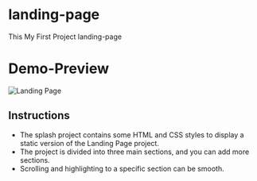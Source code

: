 # landing-page
This My First Project  landing-page
# Demo-Preview
![Landing Page](https://user-images.githubusercontent.com/24842509/134822383-6c0f73ba-e415-4f31-bb9a-e439cc9dcdc6.GIF)
## Instructions
- The splash project contains some HTML and CSS styles to display a static version of the Landing Page project.
- The project is divided into three main sections, and you can add more sections.
- Scrolling and highlighting to a specific section can be smooth.
